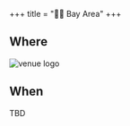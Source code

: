+++
title = "🌅🌉 Bay Area"
+++
<!--If the venue for the month does not have a servicable logo to use here consider omitting or using /images/bayarea/trolleyproblem.png as a place holder-->

## Where
![venue logo](/images/bayarea/trolleyproblem.png)

## When
TBD

